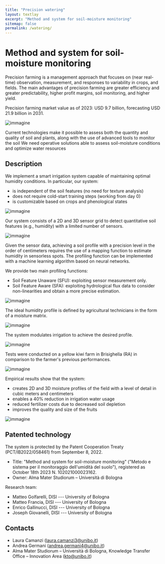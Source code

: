 ```yaml
---
title: "Precision watering"
layout: textlay
excerpt: "Method and system for soil-moisture monitoring"
sitemap: false
permalink: /watering/
---
```


# Method and system for soil-moisture monitoring 

Precision farming is a management approach that focuses on (near real-time) observation, measurement, and responses to variability in crops, and fields. 
The main advantages of precision farming are greater efficiency and greater predictability, higher profit margins, soil monitoring, and higher yield.

Precision farming market value as of 2023: USD 9.7 billion, forecasting USD 21.9 billion in 2031.

![immagine](https://github.com/big-unibo/big-unibo.github.io/assets/18005592/03b5709a-0467-43d2-95e7-39f8f9dcdbe7)

Current technologies make it possible to assess both the quantity and quality of soil and plants, along with the use of advanced tools to monitor the soil
We need operative solutions able to assess soil-moisture conditions and optimize water resources

## Description

We implement a smart irrigation system capable of maintaining optimal humidity conditions.
In particular, our system:

- is independent of the soil features (no need for texture analysis) 
- does not require cold-start training steps (working from day 0)
- is customizable based on crops and phenological states

![immagine](https://github.com/big-unibo/big-unibo.github.io/assets/18005592/47ca6610-032d-4ac8-b887-cc8bd0696186)

Our system consists of a 2D and 3D sensor grid to detect quantitative soil features (e.g., humidity) with a limited number of sensors.

![immagine](https://github.com/big-unibo/big-unibo.github.io/assets/18005592/0eb430be-499b-47b2-8515-831448856de0)

Given the sensor data, achieving a soil profile with a precision level in the order of centimeters requires the use of a mapping function to estimate humidity in sensorless spots. 
The profiling function can be implemented with a machine learning algorithm based on neural networks.

We provide two main profiling functions:

- Soil Feature Unaware (SFU): exploiting sensor measurement only. 
- Soil Feature Aware (SFA): exploiting hydrological flux data to consider non-linearities and obtain a more precise estimation.

![immagine](https://github.com/big-unibo/big-unibo.github.io/assets/18005592/6ee8e55f-7cac-4a4b-ac78-bc4f67e41405)

The ideal humidity profile is defined by agricultural technicians in the form of a moisture matrix.

![immagine](https://github.com/big-unibo/big-unibo.github.io/assets/18005592/d263892d-1ec6-4d72-a22d-9f13e1d2192c)

The system modulates irrigation to achieve the desired profile.

![immagine](https://github.com/big-unibo/big-unibo.github.io/assets/18005592/9cdeca22-509c-4d4d-af06-328d4d035692)

Tests were conducted on a yellow kiwi farm in Brisighella (RA) in comparison to the farmer's previous performances.

![immagine](https://github.com/big-unibo/big-unibo.github.io/assets/18005592/d33c848f-5fb0-480e-a7f1-85e05692a19b)

Empirical results show that the system:

- creates 2D and 3D moisture profiles of the field with a level of detail in cubic meters and centimeters
- enables a 40% reduction in irrigation water usage
- reduced fertilizer costs due to decreased soil depletion
- improves the quality and size of the fruits

![immagine](https://github.com/big-unibo/big-unibo.github.io/assets/18005592/3fa887dc-8160-4c66-ab9b-e9881f880ab3)


## Patented technology

The system is protected by the Patent Cooperation Treaty (PCT/IB2022/058461) from September 8, 2022.

- Title: "Method and system for soil-moisture monitoring" ("Metodo e sistema per il monitoraggio dell'umidità del suolo"), registered as October 18th 2023 N. 102021000023162.
- Owner: Alma Mater Studiorum – Università di Bologna

Research team:

- Matteo Golfarelli, DISI --- University of Bologna
- Matteo Francia, DISI --- University of Bologna
- Enrico Gallinucci, DISI --- University of Bologna
- Joseph Giovanelli, DISI --- University of Bologna

## Contacts 

- Laura Camanzi (laura.camanzi3@unibo.it)
- Andrea Germani (andrea.germani4@unibo.it)
- Alma Mater Studiorum – Università di Bologna, Knowledge Transfer Office – Innovation Area (kto@unibo.it)
